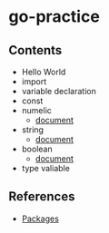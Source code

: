 # go-practice

## Contents

- Hello World
- import
- variable declaration
- const
- numelic
    - [document](https://golang.org/ref/spec#Numeric_types)
- string
    - [document](https://golang.org/ref/spec#String_types)
- boolean
    - [document](https://golang.org/ref/spec#Boolean_types)
- type valiable

## References

- [Packages](https://golang.org/pkg/)

